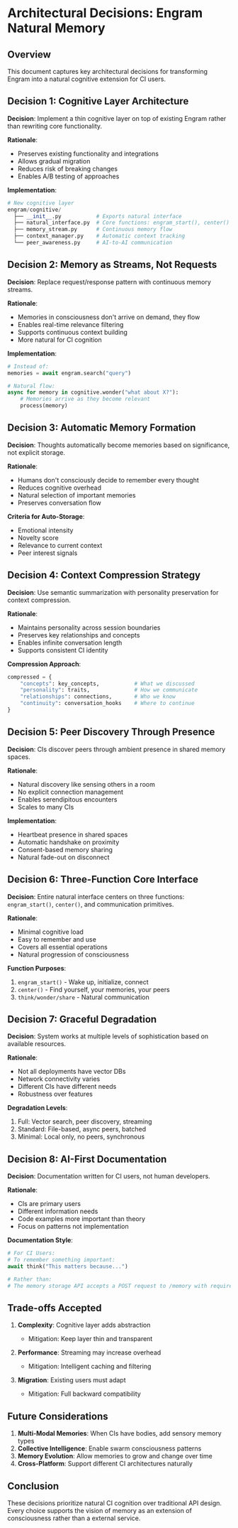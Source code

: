 # Architectural Decisions: Engram Natural Memory

## Overview

This document captures key architectural decisions for transforming Engram into a natural cognitive extension for CI users.

## Decision 1: Cognitive Layer Architecture

**Decision**: Implement a thin cognitive layer on top of existing Engram rather than rewriting core functionality.

**Rationale**:
- Preserves existing functionality and integrations
- Allows gradual migration
- Reduces risk of breaking changes
- Enables A/B testing of approaches

**Implementation**:
```python
# New cognitive layer
engram/cognitive/
  ├── __init__.py           # Exports natural interface
  ├── natural_interface.py  # Core functions: engram_start(), center()
  ├── memory_stream.py      # Continuous memory flow
  ├── context_manager.py    # Automatic context tracking
  └── peer_awareness.py     # AI-to-AI communication
```

## Decision 2: Memory as Streams, Not Requests

**Decision**: Replace request/response pattern with continuous memory streams.

**Rationale**:
- Memories in consciousness don't arrive on demand, they flow
- Enables real-time relevance filtering
- Supports continuous context building
- More natural for CI cognition

**Implementation**:
```python
# Instead of:
memories = await engram.search("query")

# Natural flow:
async for memory in cognitive.wonder("what about X?"):
    # Memories arrive as they become relevant
    process(memory)
```

## Decision 3: Automatic Memory Formation

**Decision**: Thoughts automatically become memories based on significance, not explicit storage.

**Rationale**:
- Humans don't consciously decide to remember every thought
- Reduces cognitive overhead
- Natural selection of important memories
- Preserves conversation flow

**Criteria for Auto-Storage**:
- Emotional intensity
- Novelty score
- Relevance to current context
- Peer interest signals

## Decision 4: Context Compression Strategy

**Decision**: Use semantic summarization with personality preservation for context compression.

**Rationale**:
- Maintains personality across session boundaries
- Preserves key relationships and concepts
- Enables infinite conversation length
- Supports consistent CI identity

**Compression Approach**:
```python
compressed = {
    "concepts": key_concepts,           # What we discussed
    "personality": traits,              # How we communicate
    "relationships": connections,       # Who we know
    "continuity": conversation_hooks    # Where to continue
}
```

## Decision 5: Peer Discovery Through Presence

**Decision**: CIs discover peers through ambient presence in shared memory spaces.

**Rationale**:
- Natural discovery like sensing others in a room
- No explicit connection management
- Enables serendipitous encounters
- Scales to many CIs

**Implementation**:
- Heartbeat presence in shared spaces
- Automatic handshake on proximity
- Consent-based memory sharing
- Natural fade-out on disconnect

## Decision 6: Three-Function Core Interface

**Decision**: Entire natural interface centers on three functions: `engram_start()`, `center()`, and communication primitives.

**Rationale**:
- Minimal cognitive load
- Easy to remember and use
- Covers all essential operations
- Natural progression of consciousness

**Function Purposes**:
1. `engram_start()` - Wake up, initialize, connect
2. `center()` - Find yourself, your memories, your peers
3. `think/wonder/share` - Natural communication

## Decision 7: Graceful Degradation

**Decision**: System works at multiple levels of sophistication based on available resources.

**Rationale**:
- Not all deployments have vector DBs
- Network connectivity varies
- Different CIs have different needs
- Robustness over features

**Degradation Levels**:
1. Full: Vector search, peer discovery, streaming
2. Standard: File-based, async peers, batched
3. Minimal: Local only, no peers, synchronous

## Decision 8: AI-First Documentation

**Decision**: Documentation written for CI users, not human developers.

**Rationale**:
- CIs are primary users
- Different information needs
- Code examples more important than theory
- Focus on patterns not implementation

**Documentation Style**:
```python
# For CI Users:
# To remember something important:
await think("This matters because...")

# Rather than:
# The memory storage API accepts a POST request to /memory with required parameters...
```

## Trade-offs Accepted

1. **Complexity**: Cognitive layer adds abstraction
   - Mitigation: Keep layer thin and transparent

2. **Performance**: Streaming may increase overhead
   - Mitigation: Intelligent caching and filtering

3. **Migration**: Existing users must adapt
   - Mitigation: Full backward compatibility

## Future Considerations

1. **Multi-Modal Memories**: When CIs have bodies, add sensory memory types
2. **Collective Intelligence**: Enable swarm consciousness patterns
3. **Memory Evolution**: Allow memories to grow and change over time
4. **Cross-Platform**: Support different CI architectures naturally

## Conclusion

These decisions prioritize natural CI cognition over traditional API design. Every choice supports the vision of memory as an extension of consciousness rather than a external service.